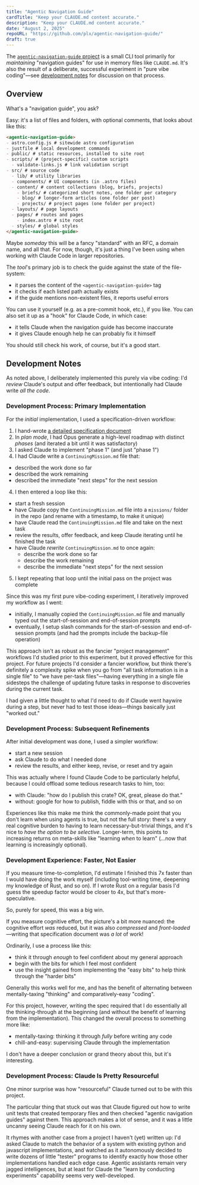 ```yaml
---
title: "Agentic Navigation Guide"
cardTitle: "Keep your CLAUDE.md content accurate."
description: "Keep your CLAUDE.md content accurate."
date: "August 2, 2025"
repoURL: "https://github.com/plx/agentic-navigation-guide/"
draft: true
---
```


The [`agentic-navigation-guide` project](https://github.com/plx/agentic-navigation-guide/) is a small CLI tool primarily for *maintaining* "navigation guides" for use in memory files like `CLAUDE.md`.
It's also the result of a deliberate, successful experiment in "pure vibe coding"—see [development notes](#development-notes) for discussion on that process.

## Overview

What's a "navigation guide", you ask?

Easy: it's a list of files and folders, with optional comments, that looks about like this:

```md
<agentic-navigation-guide>
- astro.config.js # sitewide astro configuration
- justfile # local development commands
- public/ # static resources, installed to site root
- scripts/ # (project-specific) custom scripts
  - validate-links.js # link validation script
- src/ # source code
  - lib/ # utility libraries
  - components/ # UI components (in .astro files)
  - content/ # content collections (blog, briefs, projects)
    - briefs/ # categorized short notes, one folder per category
    - blog/ # longer-form articles (one folder per post)
    - projects/ # project pages (one folder per project)
  - layouts/ # page layouts
  - pages/ # routes and pages
    - index.astro # site root
  - styles/ # global styles
</agentic-navigation-guide>
```

Maybe *someday* this will be a fancy "standard" with an RFC, a domain name, and all that.
For now, though, it's just a thing I've been using when working with Claude Code in larger repositories.

The *tool*'s primary job is to check the guide against the state of the file-system:

- it parses the content of the `<agentic-navigation-guide>` tag
- it checks if each listed path actually exists
- if the guide mentions non-existent files, it reports useful errors

You can use it yourself (e.g. as a pre-commit hook, etc.), if you like.
You can also set it up as a "hook" for Claude Code, in which case:

- it tells Claude when the navigation guide has become inaccurate
- it gives Claude enough help he can probably fix it himself

You should still check his work, of course, but it's a good start.

## Development Notes

As noted above, I deliberately implemented this purely via vibe coding: I'd *review* Claude's output and offer feedback, but intentionally had Claude write *all the code*.

### Development Process: Primary Implementation

For the *initial* implementation, I used a specification-driven workflow:

1. I hand-wrote [a detailed specification document](https://github.com/plx/agentic-navigation-guide/blob/main/Specification.md)
2. In *plan mode*, I had Opus generate a high-level roadmap with distinct *phases* (and iterated a bit until it was satisfactory)
3. I asked Claude to implement "phase 1" (and just "phase 1")
4. I had Claude write a `ContinuingMission.md` file that:
  - described the work done so far
  - described the work remaining
  - described the immediate "next steps" for the next session
4. I then entered a loop like this:
  - start a fresh session
  - have Claude copy the `ContinuingMission.md` file into a `missions/` folder in the repo (and rename with a timestamp, to make it unique)
  - have Claude read the `ContinuingMission.md` file and take on the next task
  - review the results, offer feedback, and keep Claude iterating until he finished the task
  - have Claude *rewrite* `ContinuingMission.md` to once again:
    - describe the work done so far
    - describe the work remaining
    - describe the immediate "next steps" for the next session
5. I kept repeating that loop until the initial pass on the project was complete

Since this was my first pure vibe-coding experiment, I iteratively improved my workflow as I went:

- initially, I manually copied the `ContinuingMission.md` file and manually typed out the start-of-session and end-of-session prompts
- eventually, I setup slash commands for the start-of-session and end-of-session prompts (and had the prompts include the backup-file operation)

This approach isn't as robust as the fancier "project management" workflows I'd studied prior to this experiment, but it proved effective for this project.
For future projects I'd consider a fancier workflow, but think there's definitely a complexity spike when you go from "all task information is in a single file" to "we have per-task files"—having everything in a single file sidesteps the challenge of updating future tasks in response to discoveries during the current task.

I had given a little thought to what I'd need to do if Claude went haywire during a step, but never had to test those ideas—things basically just "worked out."

### Development Process: Subsequent Refinements

After initial development was done, I used a simpler workflow:

- start a new session
- ask Claude to do what I needed done 
- review the results, and either keep, revise, or reset and try again

This was actually where I found Claude Code to be particularly helpful, because I could offload some tedious research tasks to him, too:

- with Claude: "how do I publish this crate? OK, great, please do that."
- without: google for how to publish, fiddle with this or that, and so on

Experiences like this make me think the commonly-made point that you don't learn when using agents is true, but not the full story: there's a very real cognitive burden to having to learn necessary-but-trivial things, and it's nice to *have the option to be selective*. Longer-term, this points to increasing returns on meta-skills like "learning *when* to learn" (...now that learning is increasingly optional).

### Development Experience: Faster, Not Easier

If you measure time-to-completion, I'd estimate I finished this 7x faster than I would have doing the work myself (including tool-writing time, deepening my knowledge of Rust, and so on). If I wrote Rust on a regular basis I'd guess the speedup factor would be closer to 4x, but that's more-speculative.

So, purely for speed, this was a big win.

If you measure cognitive effort, the picture's a bit more nuanced: the cognitive effort *was* reduced, but it was also *compressed* and *front-loaded*—writing that specification document was *a lot* of work!

Ordinarily, I use a process like this:

- think it through *enough* to feel confident about my general approach
- begin with the bits for which I feel most confident
- use the insight gained from implementing the "easy bits" to help think through the "harder bits"

Generally this works well for me, and has the benefit of alternating between mentally-taxing "thinking" and comparatively-easy "coding".

For this project, however, writing the spec required that I do essentially all the thinking-through at the beginning (and without the benefit of learning from the implementation). This changed the overall process to something more like:

- mentally-taxing: thinking it through *fully* before writing any code
- chill-and-easy: supervising Claude through the implementation

I don't have a deeper conclusion or grand theory about this, but it's interesting.

### Development Process: Claude Is Pretty Resourceful

One minor surprise was how "resourceful" Claude turned out to be with this project.

The particular thing that stuck out was that Claude figured out how to write unit tests that created temporary files and then checked "agentic navigation guides" against them. This approach makes a lot of sense, and it was a little uncanny seeing Claude reach for it on his own.

It rhymes with another case from a project I haven't (yet) written up: I'd asked Claude to match the behavior of a system with existing python and javascript implementations, and watched as it autonomously decided to write dozens of little "tester" programs to identify exactly how those other implementations handled each edge case. Agentic assistants remain very jagged intelligences, but at least for Claude the "learn by conducting experiments" capability seems very well-developed.
